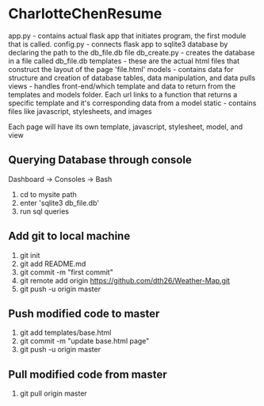 # CharlotteChenResume

app.py - contains actual flask app that initiates program, the first module that is called.
config.py - connects flask app to sqlite3 database by declaring the path to the db_file.db file
db_create.py - creates the database in a file called db_file.db
templates - these are the actual html files that construct the layout of the page 'file.html'
models - contains data for structure and creation of database tables, data manipulation, and data pulls
views - handles front-end/which template and data to return from the templates and models folder. Each url links to a function that returns
       a specific template and it's corresponding data from a model
static - contains files like javascript, stylesheets, and images

Each page will have its own template, javascript, stylesheet, model, and view


Querying Database through console
---------------------------------
Dashboard -> Consoles -> Bash
1) cd to mysite path
2) enter 'sqlite3 db_file.db'
3) run sql queries


Add git to local machine
-----------------------------------
1) git init
2) git add README.md
3) git commit -m "first commit"
4) git remote add origin https://github.com/dth26/Weather-Map.git
5) git push -u origin master

Push modified code to master
------------------------------------
1) git add templates/base.html
2) git commit -m "update base.html page"
3) git push -u origin master

Pull modified code from master
----------------------------------
1) git pull origin master
